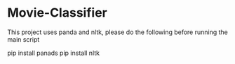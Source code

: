 # Movie-Classifier

This project uses panda and nltk, please do the following before running the main script

pip install panads
pip install nltk
